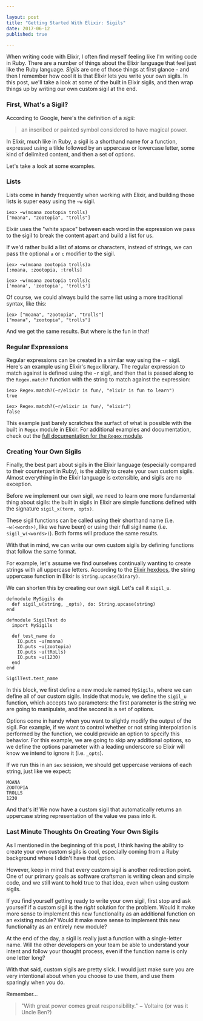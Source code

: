 ```yaml
---

layout: post
title: "Getting Started With Elixir: Sigils"
date: 2017-06-12
published: true

---
```


When writing code with Elixir, I often find myself feeling like I'm writing code in Ruby. There are a number of things about the Elixir language that feel just like the Ruby language. *Sigils* are one of those things at first glance - and then I remember how cool it is that Elixir lets you write your own sigils. In this post, we'll take a look at some of the built in Elixir sigils, and then wrap things up by writing our own custom sigil at the end. 

### First, What's a Sigil?
According to Google, here's the definition of a *sigil*:
>an inscribed or painted symbol considered to have magical power.

In Elixir, much like in Ruby, a sigil is a shorthand name for a function, expressed using a tilde followed by an uppercase or lowercase letter, some kind of delimited content, and then a set of options. 

Let's take a look at some examples. 

### Lists
Lists come in handy frequently when working with Elixir, and building those lists is super easy using the `~w` sigil. 
```
iex> ~w(moana zootopia trolls)
["moana", "zootopia", "trolls"]
```

Elxiir uses the "white space" between each word in the expression we pass to the sigil to break the content apart and build a list for us.

If we'd rather build a list of atoms or characters, instead of strings, we can pass the optional `a` or `c` modifier to the sigil. 

```
iex> ~w(moana zootopia trolls)a
[:moana, :zootopia, :trolls]

iex> ~w(moana zootopia trolls)c
['moana', 'zootopia', 'trolls']
```

Of course, we could always build the same list using a more traditional syntax, like this: 
```
iex> ["moana", "zootopia", "trolls"]
["moana", "zootopia", "trolls"]
```

And we get the same results. But where is the fun in that! 

### Regular Expressions
Regular expressions can be created in a similar way using the `~r` sigil. Here's an example using Elixir's `Regex` library. The regular expression to match against is defined using the `~r` sigil, and then that is passed along to the `Regex.match?` function with the string to match against the expression:

```
iex> Regex.match?(~r/elixir is fun/, "elixir is fun to learn")
true

iex> Regex.match?(~r/elixir is fun/, "elixir")
false
```

This example just barely scratches the surfact of what is possible with the built in `Regex` module in Elixir. For additional examples and documentation, check out the [full documentation for the `Regex` module](https://hexdocs.pm/elixir/Regex.html).

### Creating Your Own Sigils
Finally, the best part about sigils in the Elixir language (especially compared to their counterpart in Ruby), is the ability to create your own custom sigils. Almost everything in the Elixir language is extensible, and sigils are no exception. 

Before we implement our own sigil, we need to learn one more fundamental thing about sigils: the built in sigils in Elixir are simple functions defined with the signature `sigil_x(term, opts)`. 

These sigil functions can be called using their shorthand name (i.e. `~w(<words>)`, like we have been) or using their full sigil name (i.e. `sigil_w(<words>)`). Both forms will produce the same results. 

With that in mind, we can write our own custom sigils by defining functions that follow the same format.

For example, let's assume we find ourselves continually wanting to create strings with all uppercase letters. According to the [Elixir hexdocs](https://hexdocs.pm/elixir/1.4.4/String.html#upcase/1), the string uppercase function in Elixir is `String.upcase(binary)`. 

We can shorten this by creating our own sigil. Let's call it `sigil_u`. 

```
defmodule MySigils do
  def sigil_u(string, _opts), do: String.upcase(string)
end

defmodule SigilTest do
  import MySigils

  def test_name do
    IO.puts ~u(moana)
    IO.puts ~u(zootopia)
    IO.puts ~u(tRoLls)
    IO.puts ~u(1230)
  end
end

SigilTest.test_name
```

In this block, we first define a new module named `MySigils`, where we can define all of our custom sigils. Inside that module, we define the `sigil_u` function, which accepts two parameters: the first parameter is the string we are going to manipulate, and the second is a set of options. 

Options come in handy when  you want to slightly modify the output of the sigil. For example, if we want to control whether or not string interpolation is performed by the function, we could provide an option to specify this behavior. For this example, we are going to skip any additional options, so we define the options parameter with a leading underscore so Elixir will know we intend to ignore it (i.e. `_opts`). 

If we run this in an `iex` session, we should get uppercase versions of each string, just like we expect: 
```
MOANA
ZOOTOPIA
TROLLS
1230
```
And that's it! We now have a custom sigil that automatically returns an uppercase string representation of the value we pass into it. 

### Last Minute Thoughts On Creating Your Own Sigils
As I mentioned in the beginning of this post, I think having the ability to create your own custom sigils is cool, especially coming from a Ruby background where I didn't have that option. 

However, keep in mind that every custom sigil is another redirection point. One of our primary goals as software craftsman is writing clean and simple code, and we still want to hold true to that idea, even when using custom sigils. 

If you find yourself getting ready to write your own sigil, first stop and ask yourself if a custom sigil is the *right* solution for the problem. Would it make more sense to implement this new functionality as an additional function on an existing module? Would it make more sense to implement this new functionality as an entirely new module? 

At the end of the day, a sigil is really just a function with a single-letter name. Will the other developers on your team be able to understand your intent and follow your thought process, even if the function name is only one letter long? 

With that said, custom sigils are pretty slick. I would just make sure you are very intentional about when you choose to use them, and use them sparingly when you do. 

Remember... 
> "With great power comes great responsibility." ~ Voltaire (or was it Uncle Ben?)